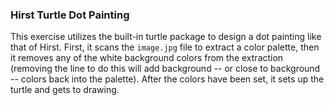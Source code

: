 ### Hirst Turtle Dot Painting

This exercise utilizes the built-in turtle package to design a dot painting like that of Hirst. First, it scans the `image.jpg` file to extract a color palette, then it removes any of the white background colors from the extraction (removing the line to do this will add background -- or close to background -- colors back into the palette). After the colors have been set, it sets up the turtle and gets to drawing.
